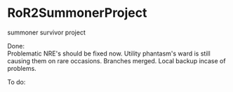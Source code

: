 # RoR2SummonerProject
summoner survivor project

Done:  
Problematic NRE's should be fixed now. Utility phantasm's ward is still causing them on rare occasions.
Branches merged. Local backup incase of problems.
  
To do:
